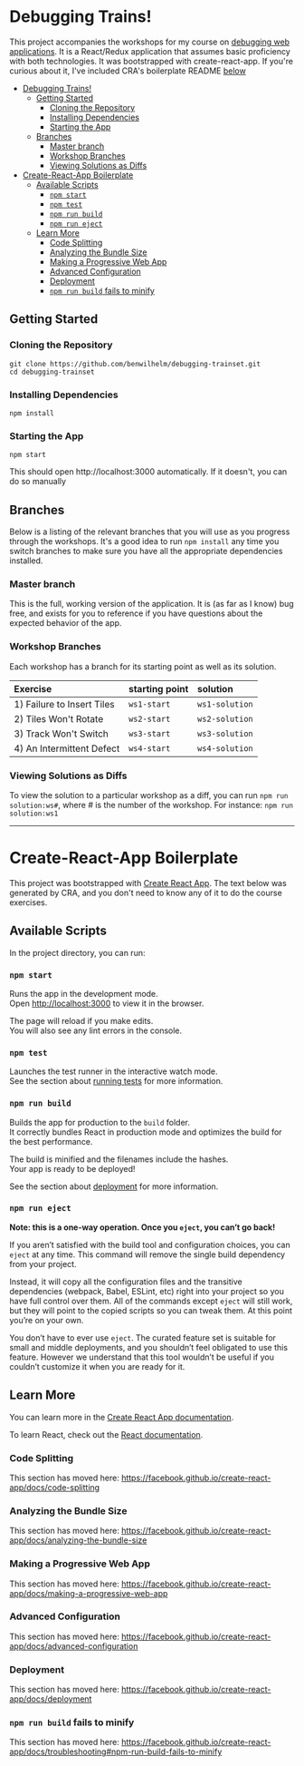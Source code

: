 # Debugging Trains!

This project accompanies the workshops for my course on [debugging web applications](https://ben-wilhelm.teachable.com/p/debugging-strategies-and-tactics1). It is a React/Redux application that assumes basic proficiency with both technologies. It was bootstrapped with create-react-app. If you're curious about it, I've included CRA's boilerplate README [below](#create-react-app-boilerplate)

<!-- TOC depthFrom:1 depthTo:6 withLinks:1 updateOnSave:1 orderedList:0 -->

- [Debugging Trains!](#debugging-trains)
	- [Getting Started](#getting-started)
		- [Cloning the Repository](#cloning-the-repository)
		- [Installing Dependencies](#installing-dependencies)
		- [Starting the App](#starting-the-app)
	- [Branches](#branches)
		- [Master branch](#master-branch)
		- [Workshop Branches](#workshop-branches)
		- [Viewing Solutions as Diffs](#viewing-solutions-as-diffs)
- [Create-React-App Boilerplate](#create-react-app-boilerplate)
	- [Available Scripts](#available-scripts)
		- [`npm start`](#npm-start)
		- [`npm test`](#npm-test)
		- [`npm run build`](#npm-run-build)
		- [`npm run eject`](#npm-run-eject)
	- [Learn More](#learn-more)
		- [Code Splitting](#code-splitting)
		- [Analyzing the Bundle Size](#analyzing-the-bundle-size)
		- [Making a Progressive Web App](#making-a-progressive-web-app)
		- [Advanced Configuration](#advanced-configuration)
		- [Deployment](#deployment)
		- [`npm run build` fails to minify](#npm-run-build-fails-to-minify)

<!-- /TOC -->

## Getting Started

### Cloning the Repository

```
git clone https://github.com/benwilhelm/debugging-trainset.git
cd debugging-trainset
```

### Installing Dependencies
```
npm install
```

### Starting the App
```
npm start
```

This should open http://localhost:3000 automatically. If it doesn't, you can do so manually

## Branches

Below is a listing of the relevant branches that you will use as you progress through the workshops. It's a good idea to run `npm install` any time you switch branches to make sure you have all the appropriate dependencies installed.

### Master branch

This is the full, working version of the application. It is (as far as I know) bug free, and exists for you to reference if you have questions about the expected behavior of the app.

### Workshop Branches

Each workshop has a branch for its starting point as well as its solution.

| Exercise                   | starting point | solution       |
|:---------------------------|:---------------|:---------------|
| 1) Failure to Insert Tiles | `ws1-start`    | `ws1-solution` |
| 2) Tiles Won't Rotate      | `ws2-start`    | `ws2-solution` |
| 3) Track Won't Switch      | `ws3-start`    | `ws3-solution` |
| 4) An Intermittent Defect  | `ws4-start`    | `ws4-solution` |


### Viewing Solutions as Diffs

To view the solution to a particular workshop as a diff, you can run `npm run solution:ws#`, where # is the number of the workshop. For instance: `npm run solution:ws1`

---

# Create-React-App Boilerplate

This project was bootstrapped with [Create React App](https://github.com/facebook/create-react-app). The text below was generated by CRA, and you don't need to know any of it to do the course exercises.

## Available Scripts

In the project directory, you can run:

### `npm start`

Runs the app in the development mode.<br />
Open [http://localhost:3000](http://localhost:3000) to view it in the browser.

The page will reload if you make edits.<br />
You will also see any lint errors in the console.

### `npm test`

Launches the test runner in the interactive watch mode.<br />
See the section about [running tests](https://facebook.github.io/create-react-app/docs/running-tests) for more information.

### `npm run build`

Builds the app for production to the `build` folder.<br />
It correctly bundles React in production mode and optimizes the build for the best performance.

The build is minified and the filenames include the hashes.<br />
Your app is ready to be deployed!

See the section about [deployment](https://facebook.github.io/create-react-app/docs/deployment) for more information.

### `npm run eject`

**Note: this is a one-way operation. Once you `eject`, you can’t go back!**

If you aren’t satisfied with the build tool and configuration choices, you can `eject` at any time. This command will remove the single build dependency from your project.

Instead, it will copy all the configuration files and the transitive dependencies (webpack, Babel, ESLint, etc) right into your project so you have full control over them. All of the commands except `eject` will still work, but they will point to the copied scripts so you can tweak them. At this point you’re on your own.

You don’t have to ever use `eject`. The curated feature set is suitable for small and middle deployments, and you shouldn’t feel obligated to use this feature. However we understand that this tool wouldn’t be useful if you couldn’t customize it when you are ready for it.

## Learn More

You can learn more in the [Create React App documentation](https://facebook.github.io/create-react-app/docs/getting-started).

To learn React, check out the [React documentation](https://reactjs.org/).

### Code Splitting

This section has moved here: https://facebook.github.io/create-react-app/docs/code-splitting

### Analyzing the Bundle Size

This section has moved here: https://facebook.github.io/create-react-app/docs/analyzing-the-bundle-size

### Making a Progressive Web App

This section has moved here: https://facebook.github.io/create-react-app/docs/making-a-progressive-web-app

### Advanced Configuration

This section has moved here: https://facebook.github.io/create-react-app/docs/advanced-configuration

### Deployment

This section has moved here: https://facebook.github.io/create-react-app/docs/deployment

### `npm run build` fails to minify

This section has moved here: https://facebook.github.io/create-react-app/docs/troubleshooting#npm-run-build-fails-to-minify
